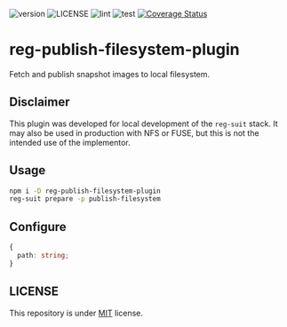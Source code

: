 ![version](https://img.shields.io/npm/v/reg-publish-filesystem-plugin)
![LICENSE](https://img.shields.io/npm/l/reg-publish-filesystem-plugin)
![lint](https://github.com/sonodar/reg-publish-filesystem-plugin/actions/workflows/lint.yml/badge.svg)
![test](https://github.com/sonodar/reg-publish-filesystem-plugin/actions/workflows/test.yml/badge.svg)
[![Coverage Status](https://coveralls.io/repos/github/sonodar/reg-publish-filesystem-plugin/badge.svg)](https://coveralls.io/github/sonodar/reg-publish-filesystem-plugin)

# reg-publish-filesystem-plugin

Fetch and publish snapshot images to local filesystem.

## Disclaimer

This plugin was developed for local development of the `reg-suit` stack.
It may also be used in production with NFS or FUSE, but this is not the intended use of the implementor.

## Usage

```sh
npm i -D reg-publish-filesystem-plugin
reg-suit prepare -p publish-filesystem
```

## Configure

```ts
{
  path: string;
}
```

## LICENSE

This repository is under [MIT](./LICENSE) license.
